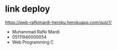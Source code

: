 # link deploy 
https://pwb-rafkimardi-heroku.herokuapp.com/quiz1/

- Muhammad Rafki Mardi
- 05111940000054
- Web Programming C

